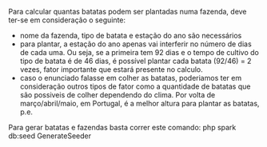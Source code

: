 Para calcular quantas batatas podem ser plantadas numa fazenda, deve ter-se em consideração o seguinte:
 - nome da fazenda, tipo de batata e estação do ano são necessários
 - para plantar, a estação do ano apenas vai interferir no número de dias de cada uma. 
    Ou seja, se a primeira tem 92 dias e o tempo de cultivo do tipo de batata é de 46 dias, é possível plantar cada batata (92/46) = 2 vezes,
    fator importante que estará presente no calculo.
 - caso o enunciado falasse em colher as batatas, poderiamos ter em consideração outros tipos de fator como a quantidade de batatas que são possiveis de colher dependendo do clima. Por volta de março/abril/maio, em Portugal, é a melhor altura para plantar as batatas, p.e.


 Para gerar batatas e fazendas basta correr este comando: php spark db:seed GenerateSeeder